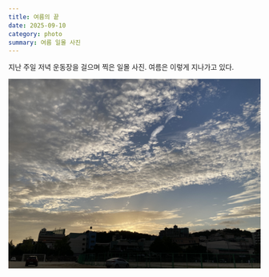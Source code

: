 ```yaml
---
title: 여름의 끝
date: 2025-09-10
category: photo
summary: 여름 일몰 사진
---
```


<script>
    export let src;
</script>
 
지난 주일 저녁 운동장을 걸으며 찍은 일몰 사진. 여름은 이렇게 지나가고 있다.

<img 
    src="/images/2025/250910_sunset.jpeg" 
    alt="sunset" 
    class="post-horizontal"
    loading="lazy"
/>